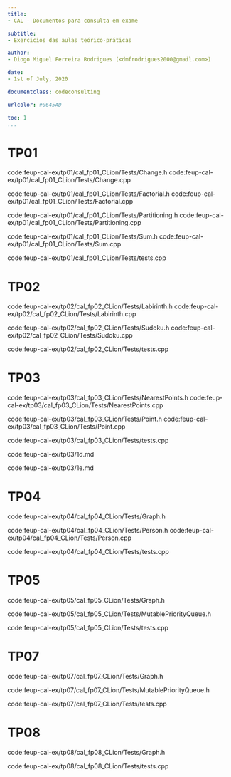 ```yaml
---
title:
- CAL - Documentos para consulta em exame

subtitle:
- Exercícios das aulas teórico-práticas

author:
- Diogo Miguel Ferreira Rodrigues (<dmfrodrigues2000@gmail.com>)

date:
- 1st of July, 2020

documentclass: codeconsulting

urlcolor: #0645AD

toc: 1
...
```


# TP01

code:feup-cal-ex/tp01/cal_fp01_CLion/Tests/Change.h
code:feup-cal-ex/tp01/cal_fp01_CLion/Tests/Change.cpp

code:feup-cal-ex/tp01/cal_fp01_CLion/Tests/Factorial.h
code:feup-cal-ex/tp01/cal_fp01_CLion/Tests/Factorial.cpp

code:feup-cal-ex/tp01/cal_fp01_CLion/Tests/Partitioning.h
code:feup-cal-ex/tp01/cal_fp01_CLion/Tests/Partitioning.cpp

code:feup-cal-ex/tp01/cal_fp01_CLion/Tests/Sum.h
code:feup-cal-ex/tp01/cal_fp01_CLion/Tests/Sum.cpp

code:feup-cal-ex/tp01/cal_fp01_CLion/Tests/tests.cpp

# TP02

code:feup-cal-ex/tp02/cal_fp02_CLion/Tests/Labirinth.h
code:feup-cal-ex/tp02/cal_fp02_CLion/Tests/Labirinth.cpp

code:feup-cal-ex/tp02/cal_fp02_CLion/Tests/Sudoku.h
code:feup-cal-ex/tp02/cal_fp02_CLion/Tests/Sudoku.cpp

code:feup-cal-ex/tp02/cal_fp02_CLion/Tests/tests.cpp

# TP03

code:feup-cal-ex/tp03/cal_fp03_CLion/Tests/NearestPoints.h
code:feup-cal-ex/tp03/cal_fp03_CLion/Tests/NearestPoints.cpp

code:feup-cal-ex/tp03/cal_fp03_CLion/Tests/Point.h
code:feup-cal-ex/tp03/cal_fp03_CLion/Tests/Point.cpp

code:feup-cal-ex/tp03/cal_fp03_CLion/Tests/tests.cpp

code:feup-cal-ex/tp03/1d.md

code:feup-cal-ex/tp03/1e.md

# TP04

code:feup-cal-ex/tp04/cal_fp04_CLion/Tests/Graph.h

code:feup-cal-ex/tp04/cal_fp04_CLion/Tests/Person.h
code:feup-cal-ex/tp04/cal_fp04_CLion/Tests/Person.cpp

code:feup-cal-ex/tp04/cal_fp04_CLion/Tests/tests.cpp

# TP05

code:feup-cal-ex/tp05/cal_fp05_CLion/Tests/Graph.h

code:feup-cal-ex/tp05/cal_fp05_CLion/Tests/MutablePriorityQueue.h

code:feup-cal-ex/tp05/cal_fp05_CLion/Tests/tests.cpp

# TP07

code:feup-cal-ex/tp07/cal_fp07_CLion/Tests/Graph.h

code:feup-cal-ex/tp07/cal_fp07_CLion/Tests/MutablePriorityQueue.h

code:feup-cal-ex/tp07/cal_fp07_CLion/Tests/tests.cpp

# TP08

code:feup-cal-ex/tp08/cal_fp08_CLion/Tests/Graph.h

code:feup-cal-ex/tp08/cal_fp08_CLion/Tests/tests.cpp
